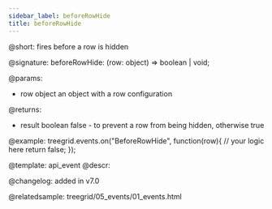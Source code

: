 ```yaml
---
sidebar_label: beforeRowHide
title: beforeRowHide
---          
```


@short: fires before a row is hidden

@signature: beforeRowHide: (row: object) => boolean | void;

@params: 
- row   object  an object with a row configuration

@returns:
- result	boolean		false - to prevent a row from being hidden, otherwise true

@example:
treegrid.events.on("BeforeRowHide", function(row){
    // your logic here
    return false;
});

@template: api_event
@descr:

@changelog: added in v7.0

@relatedsample: treegrid/05_events/01_events.html
